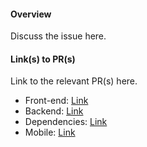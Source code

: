 #### Overview
Discuss the issue here. 

#### Link(s) to PR(s)
Link to the relevant PR(s) here. 
- Front-end: [Link]()
- Backend: [Link]()
- Dependencies: [Link]()
- Mobile: [Link]()
